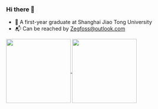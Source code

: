 ### Hi there 👋

- 🏫 A first-year graduate at Shanghai Jiao Tong University
- 📬 Can be reached by Zegfoss@outlook.com

<a href="https://github.com/Dofgal">
  <img align="center" src="https://github-dofgal-stats.vercel.app/api/?username=Dofgal&include_all_commits=true&show_icons=true&theme=tokyonight&hide=prs,contribs" height="175px"/>
</a>
<a href="https://github.com/Dofgal">
  <img align="center" src="https://github-dofgal-stats.vercel.app/api/top-langs/?username=Dofgal&langs_count=10&layout=compact&theme=tokyonight" height="175px"/>
</a>

<!--
**Dofgal/Dofgal** is a ✨ _special_ ✨ repository because its `README.md` (this file) appears on your GitHub profile.

Here are some ideas to get you started:

- 🔭 I’m currently working on ...
- 🌱 I’m currently learning ...
- 👯 I’m looking to collaborate on ...
- 🤔 I’m looking for help with ...
- 💬 Ask me about ...
- 📫 How to reach me: ...
- 😄 Pronouns: ...
- ⚡ Fun fact: ...

-->
